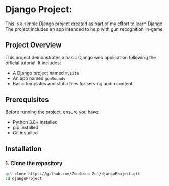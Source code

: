 # Django Project: 

This is a simple Django project created as part of my effort to learn Django. The project includes an app intended to help with gun recognition in-game. 

## Project Overview
This project demonstrates a basic Django web application following the official tutorial. 
It includes:
- A Django project named `mysite`
- An app named `gunSounds`
- Basic templates and static files for serving audio content

## Prerequisites
Before running the project, ensure you have:
- Python 3.8+ installed
- pip installed
- Git installed

## Installation

### 1. Clone the repository

```bash
git clone https://github.com/Zeddicus-Zul/djangoProject.git
cd djangoProject
